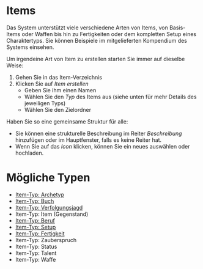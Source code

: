 <!--- This file is auto generated from module/manual/de/items.md -->
# Items

Das System unterstützt viele verschiedene Arten von Items, von Basis-Items oder Waffen bis hin zu Fertigkeiten oder dem kompletten Setup eines Charaktertyps. Sie können Beispiele im mitgelieferten Kompendium des Systems einsehen.

Um irgendeine Art von Item zu erstellen starten Sie immer auf dieselbe Weise:

1. Gehen Sie in das Item-Verzeichnis
2. Klicken Sie auf _Item erstellen_
	- Geben Sie ihm einen Namen
	- Wählen Sie den _Typ_ des Items aus (siehe unten für mehr Details des jeweiligen Typs)
	- Wählen Sie den Zielordner

Haben Sie so eine gemeinsame Struktur für alle:

- Sie können eine strukturelle Beschreibung im Reiter _Beschreibung_ hinzufügen oder im Hauptfenster, falls es keine Reiter hat.
- Wenn Sie auf das _Icon_ klicken, können Sie ein neues auswählen oder hochladen.

# Mögliche Typen
- [Item-Typ: Archetyp](item_archetype.md)
- [Item-Typ: Buch](item_book.md)
- [Item-Typ: Verfolgungsjagd](chases.md)
- Item-Typ: Item (Gegenstand)
- [Item-Typ: Beruf](item_occupation.md)
- [Item-Typ: Setup](item_setup.md)
- [Item-Typ: Fertigkeit](item_skill.md)
- Item-Typ: Zauberspruch
- Item-Typ: Status
- Item-Typ: Talent
- Item-Typ: Waffe
